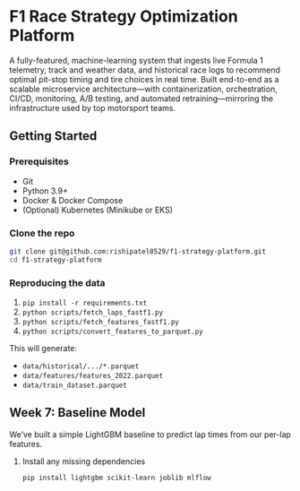# F1 Race Strategy Optimization Platform

A fully-featured, machine-learning system that ingests live Formula 1 telemetry, track and weather data, and historical race logs to recommend optimal pit-stop timing and tire choices in real time. Built end-to-end as a scalable microservice architecture—with containerization, orchestration, CI/CD, monitoring, A/B testing, and automated retraining—mirroring the infrastructure used by top motorsport teams.

## Getting Started

### Prerequisites
- Git  
- Python 3.9+  
- Docker & Docker Compose  
- (Optional) Kubernetes (Minikube or EKS)

### Clone the repo
```bash
git clone git@github.com:rishipatel0529/f1-strategy-platform.git
cd f1-strategy-platform
```

### Reproducing the data

1. `pip install -r requirements.txt`  
2. `python scripts/fetch_laps_fastf1.py`  
3. `python scripts/fetch_features_fastf1.py`  
4. `python scripts/convert_features_to_parquet.py`  

This will generate:
- `data/historical/.../*.parquet`  
- `data/features/features_2022.parquet`  
- `data/train_dataset.parquet`

## Week 7: Baseline Model

We’ve built a simple LightGBM baseline to predict lap times from our per-lap features.

1. Install any missing dependencies  
   ```bash
   pip install lightgbm scikit-learn joblib mlflow
   ```
